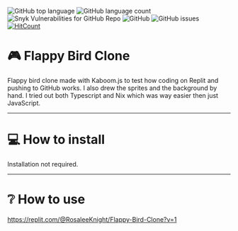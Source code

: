 ![GitHub top language](https://img.shields.io/github/languages/top/RosaleeKnight/flappy-bird-clone)
![GitHub language count](https://img.shields.io/github/languages/count/RosaleeKnight/flappy-bird-clone)
![Snyk Vulnerabilities for GitHub Repo](https://img.shields.io/snyk/vulnerabilities/github/RosaleeKnight/flappy-bird-clone)
![GitHub](https://img.shields.io/github/license/RosaleeKnight/flappy-bird-clone)
![GitHub issues](https://img.shields.io/github/issues/RosaleeKnight/flappy-bird-clone)
[![HitCount](https://hits.dwyl.com/RosaleeKnight/flappy-bird-clone.svg?style=flat)](http://hits.dwyl.com/RosaleeKnight/flappy-bird-clone)

# 🎮 Flappy Bird Clone
Flappy bird clone made with Kaboom.js to test how coding on Replit and pushing to GitHub works. I also drew the sprites and the background by hand. I tried out both
Typescript and Nix which was way easier then just JavaScript.

-----
# 💻 How to install 
Installation not required.

-----
# ❔ How to use
https://replit.com/@RosaleeKnight/Flappy-Bird-Clone?v=1
